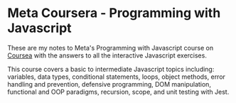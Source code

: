 # Meta Coursera - Programming with Javascript

These are my notes to Meta's Programming with Javascript course on [Coursea](https://www.coursera.org/learn/programming-with-javascript?specialization=meta-front-end-developer) with the answers to all the interactive Javascript exercises. 

This course covers a basic to intermediate Javascript topics including: variables, data types, conditional statements, loops, object methods, error handling and prevention, defensive programming, DOM manipulation, functional and OOP paradigms, recursion, scope, and unit testing with Jest.



